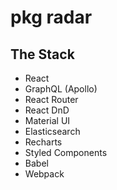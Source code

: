 # pkg radar

## The Stack
- React
- GraphQL (Apollo)
- React Router
- React DnD
- Material UI
- Elasticsearch
- Recharts
- Styled Components
- Babel
- Webpack